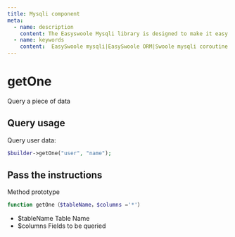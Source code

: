 ```yaml
---
title: Mysqli component
meta:
  - name: description
    content: The Easyswoole Mysqli library is designed to make it easy for users to make a database call in an object-oriented form. And provide basic support for advanced usage such as Orm components.
  - name: keywords
    content:  EasySwoole mysqli|EasySwoole ORM|Swoole mysqli coroutine client|swoole ORM
---
```

# getOne

Query a piece of data

## Query usage

Query user data:

```php
$builder->getOne("user", "name");
```
## Pass the instructions

Method prototype
```php
function getOne（$tableName，$columns ='*'）
```

- $tableName Table Name
- $columns Fields to be queried